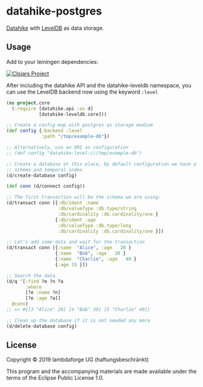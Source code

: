 # datahike-postgres

[Datahike](https://github.com/replikativ/datahike) with [LevelDB](https://github.com/google/leveldb) as data storage.


## Usage

Add to your leiningen dependencies:

[![Clojars Project](http://clojars.org/io.replikativ/datahike-leveldb/latest-version.svg)](http://clojars.org/io.replikativ/datahike-leveldb)

After including the datahike API and the datahike-leveldb namespace, you can use the LevelDB backend now using the keyword `:level`

```clojure
(ns project.core
  (:require [datahike.api :as d]
            [datahike-leveldb.core]))

;; Create a config map with postgres as storage medium
(def config {:backend :level 
             :path "/tmp/example-db"})

;; Alternatively, use an URI as configuration
;; (def config "datahike:level:///tmp/example-db")

;; Create a database at this place, by default configuration we have a strict
;; schema and temporal index
(d/create-database config)

(def conn (d/connect config))

;; The first transaction will be the schema we are using:
(d/transact conn [{:db/ident :name
                   :db/valueType :db.type/string
                   :db/cardinality :db.cardinality/one }
                  {:db/ident :age
                   :db/valueType :db.type/long
                   :db/cardinality :db.cardinality/one }])

;; Let's add some data and wait for the transaction
(d/transact conn [{:name  "Alice", :age   20 }
                  {:name  "Bob", :age   30 }
                  {:name  "Charlie", :age   40 }
                  {:age 15 }])

;; Search the data
(d/q '[:find ?e ?n ?a
       :where
       [?e :name ?n]
       [?e :age ?a]]
  @conn)
;; => #{[3 "Alice" 20] [4 "Bob" 30] [5 "Charlie" 40]}

;; Clean up the database if it is not needed any more
(d/delete-database config)
```


## License

Copyright © 2019  lambdaforge UG (haftungsbeschränkt)

This program and the accompanying materials are made available under the terms of the Eclipse Public License 1.0.
